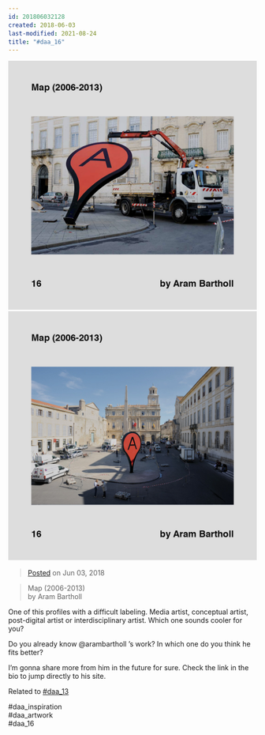 ```yaml
---
id: 201806032128
created: 2018-06-03
last-modified: 2021-08-24
title: "#daa_16"
---
```

<div class="gallery">
    <div class="gallery-row">
        <img src="../assets/201806032128-1.jpg">
        <img src="../assets/201806032128-2.jpg">
    </div>
</div>

>[Posted](202106221357) on Jun 03, 2018

>Map (2006-2013)  
>by Aram Bartholl

One of this profiles with a difficult labeling. Media artist, conceptual artist, post-digital artist or interdisciplinary artist. Which one sounds cooler for you?

Do you already know @arambartholl ’s work? In which one do you think he fits better?

I’m gonna share more from him in the future for sure. Check the link in the bio to jump directly to his site.

Related to [#daa_13](201805302115)

#daa_inspiration  
#daa_artwork  
#daa_16